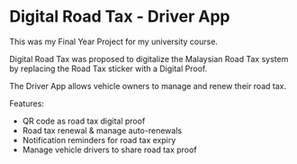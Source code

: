 <h1>Digital Road Tax - Driver App</h1>
<p>This was my Final Year Project for my university course.</p>
<p>Digital Road Tax was proposed to digitalize the Malaysian Road Tax system by replacing the Road Tax sticker with a Digital Proof.</p>
<p>The Driver App allows vehicle owners to manage and renew their road tax.</p>
<p>Features:
<ul>
  <li>QR code as road tax digital proof</li>
  <li>Road tax renewal & manage auto-renewals</li>
  <li>Notification reminders for road tax expiry</li>
  <li>Manage vehicle drivers to share road tax proof</li>
</ul>
</p>

